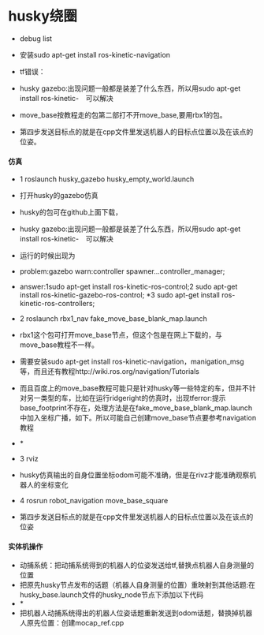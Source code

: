 # husky绕圈
- debug list
- 安装sudo apt-get install ros-kinetic-navigation
- tf错误：

- husky gazebo:出现问题一般都是装差了什么东西，所以用sudo apt-get install ros-kinetic-　可以解决

- move_base按教程走的包第二部打不开move_base,要用rbx1的包。

- 第四步发送目标点的就是在cpp文件里发送机器人的目标点位置以及在该点的位姿。

#### 仿真
- 1 roslaunch husky_gazebo husky_empty_world.launch 
- 打开husky的gazebo仿真
- husky的包可在github上面下载，
- husky gazebo:出现问题一般都是装差了什么东西，所以用sudo apt-get install ros-kinetic-　可以解决
- 运行的时候出现为
- problem:gazebo warn:controller spawner...controller_manager;
- answer:1sudo apt-get install ros-kinetic-ros-control;2 sudo apt-get install ros-kinetic-gazebo-ros-control; *3 sudo apt-get install ros-kinetic-ros-controllers;
- 2 roslaunch rbx1_nav fake_move_base_blank_map.launch 
- rbx1这个包可打开move_base节点，但这个包是在网上下载的，与move_base教程不一样。
- 需要安装sudo apt-get install ros-kinetic-navigation，manigation_msg等，而且还有教程http://wiki.ros.org/navigation/Tutorials
- 而且百度上的move_base教程可能只是针对husky等一些特定的车，但并不针对另一类型的车，比如在运行ridgeright的仿真时，出现tferror:提示base_footprint不存在，处理方法是在fake_move_base_blank_map.launch中加入坐标广播，如下。所以可能自己创建move_base节点要参考navigation教程
- *<node pkg="tf" type="static_transform_publisher" name="base_footprint_to_base_link" args="0.0 0.0 0.0 0 0 0.0 /base_link /base_footprint 100"/>

- 3 rviz 
- husky仿真输出的自身位置坐标odom可能不准确，但是在rivz才能准确观察机器人的坐标变化
- 4 rosrun robot_navigation move_base_square
- 第四步发送目标点的就是在cpp文件里发送机器人的目标点位置以及在该点的位姿

#### 实体机操作
- 动捕系统：把动捕系统得到的机器人的位姿发送给tf,替换点机器人自身测量的位置
- 把原先husky节点发布的话题（机器人自身测量的位置）重映射到其他话题:在husky_base.launch文件的husky_node节点下添加以下代码 
- *<remap from="husky_velocity_controller/odom" to="tim"/>
- 把机器人动捕系统得出的机器人位姿话题重新发送到odom话题，替换掉机器人原先位置：创建mocap_ref.cpp


